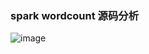 ### spark wordcount 源码分析

  ![image](https://github.com/cnnc/hadoop-more/blob/master/spark/images/strace_01.png)

 